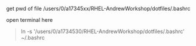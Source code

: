 
get pwd of file
/users/0/a17345xx/RHEL-AndrewWorkshop/dotfiles/.bashrc

open terminal here

>  ln -s '/users/0/a1734530/RHEL-AndrewWorkshop/dotfiles/.bashrc' ~/.bashrc

